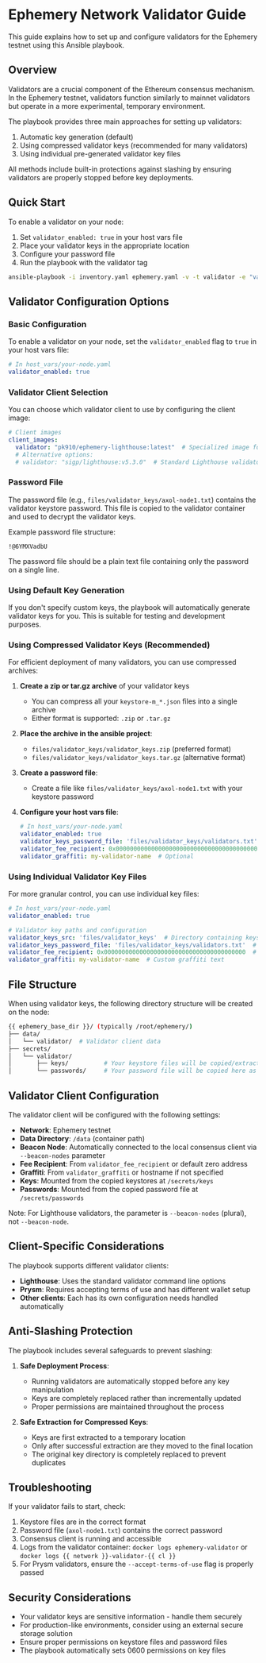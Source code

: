 # Ephemery Network Validator Guide

This guide explains how to set up and configure validators for the Ephemery testnet using this Ansible playbook.

## Overview

Validators are a crucial component of the Ethereum consensus mechanism. In the Ephemery testnet, validators function similarly to mainnet validators but operate in a more experimental, temporary environment.

The playbook provides three main approaches for setting up validators:

1. Automatic key generation (default)
2. Using compressed validator keys (recommended for many validators)
3. Using individual pre-generated validator key files

All methods include built-in protections against slashing by ensuring validators are properly stopped before key deployments.

## Quick Start

To enable a validator on your node:

1. Set `validator_enabled: true` in your host vars file
2. Place your validator keys in the appropriate location
3. Configure your password file
4. Run the playbook with the validator tag

```bash
ansible-playbook -i inventory.yaml ephemery.yaml -v -t validator -e "validator_enabled=true"
```

## Validator Configuration Options

### Basic Configuration

To enable a validator on your node, set the `validator_enabled` flag to `true` in your host vars file:

```yaml
# In host_vars/your-node.yaml
validator_enabled: true
```

### Validator Client Selection

You can choose which validator client to use by configuring the client image:

```yaml
# Client images
client_images:
  validator: "pk910/ephemery-lighthouse:latest"  # Specialized image for Ephemery network
  # Alternative options:
  # validator: "sigp/lighthouse:v5.3.0"  # Standard Lighthouse validator
```

### Password File

The password file (e.g., `files/validator_keys/axol-node1.txt`) contains the validator keystore password. This file is copied to the validator container and used to decrypt the validator keys.

Example password file structure:

```plaintext
!@6YMXVadbU
```

The password file should be a plain text file containing only the password on a single line.

### Using Default Key Generation

If you don't specify custom keys, the playbook will automatically generate validator keys for you. This is suitable for testing and development purposes.

### Using Compressed Validator Keys (Recommended)

For efficient deployment of many validators, you can use compressed archives:

1. **Create a zip or tar.gz archive** of your validator keys
   - You can compress all your `keystore-m_*.json` files into a single archive
   - Either format is supported: `.zip` or `.tar.gz`

2. **Place the archive in the ansible project**:
   - `files/validator_keys/validator_keys.zip` (preferred format)
   - `files/validator_keys/validator_keys.tar.gz` (alternative format)

3. **Create a password file**:
   - Create a file like `files/validator_keys/axol-node1.txt` with your keystore password

4. **Configure your host vars file**:

   ```yaml
   # In host_vars/your-node.yaml
   validator_enabled: true
   validator_keys_password_file: 'files/validator_keys/validators.txt'  # Text file with password
   validator_fee_recipient: 0x0000000000000000000000000000000000000000  # Optional
   validator_graffiti: my-validator-name  # Optional
   ```

### Using Individual Validator Key Files

For more granular control, you can use individual key files:

```yaml
# In host_vars/your-node.yaml
validator_enabled: true

# Validator key paths and configuration
validator_keys_src: 'files/validator_keys'  # Directory containing keystore-*.json files
validator_keys_password_file: 'files/validator_keys/validators.txt'  # Password file
validator_fee_recipient: 0x0000000000000000000000000000000000000000  # Fee recipient address
validator_graffiti: my-validator-name  # Custom graffiti text
```

## File Structure

When using validator keys, the following directory structure will be created on the node:

```bash
{{ ephemery_base_dir }}/ (typically /root/ephemery/)
├── data/
│   └── validator/  # Validator client data
├── secrets/
│   └── validator/
│       ├── keys/          # Your keystore files will be copied/extracted here
│       └── passwords/     # Your password file will be copied here as validators.txt
```

## Validator Client Configuration

The validator client will be configured with the following settings:

- **Network**: Ephemery testnet
- **Data Directory**: `/data` (container path)
- **Beacon Node**: Automatically connected to the local consensus client via `--beacon-nodes` parameter
- **Fee Recipient**: From `validator_fee_recipient` or default zero address
- **Graffiti**: From `validator_graffiti` or hostname if not specified
- **Keys**: Mounted from the copied keystores at `/secrets/keys`
- **Passwords**: Mounted from the copied password file at `/secrets/passwords`

Note: For Lighthouse validators, the parameter is `--beacon-nodes` (plural), not `--beacon-node`.

## Client-Specific Considerations

The playbook supports different validator clients:

- **Lighthouse**: Uses the standard validator command line options
- **Prysm**: Requires accepting terms of use and has different wallet setup
- **Other clients**: Each has its own configuration needs handled automatically

## Anti-Slashing Protection

The playbook includes several safeguards to prevent slashing:

1. **Safe Deployment Process**:
   - Running validators are automatically stopped before any key manipulation
   - Keys are completely replaced rather than incrementally updated
   - Proper permissions are maintained throughout the process

2. **Safe Extraction for Compressed Keys**:
   - Keys are first extracted to a temporary location
   - Only after successful extraction are they moved to the final location
   - The original key directory is completely replaced to prevent duplicates

## Troubleshooting

If your validator fails to start, check:

1. Keystore files are in the correct format
2. Password file (`axol-node1.txt`) contains the correct password
3. Consensus client is running and accessible
4. Logs from the validator container: `docker logs ephemery-validator` or `docker logs {{ network }}-validator-{{ cl }}`
5. For Prysm validators, ensure the `--accept-terms-of-use` flag is properly passed

## Security Considerations

- Your validator keys are sensitive information - handle them securely
- For production-like environments, consider using an external secure storage solution
- Ensure proper permissions on keystore files and password files
- The playbook automatically sets 0600 permissions on key files
